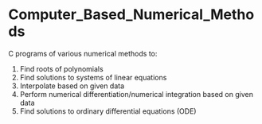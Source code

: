 # Computer_Based_Numerical_Methods
C programs of various numerical methods to:

1. Find roots of polynomials
2. Find solutions to systems of linear equations
3. Interpolate based on given data
4. Perform numerical differentiation/numerical integration based on given data
5. Find solutions to ordinary differential equations (ODE)
